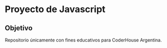 # Proyecto de Javascript

## Objetivo
Repositorio únicamente con fines educativos para CoderHouse Argentina.
